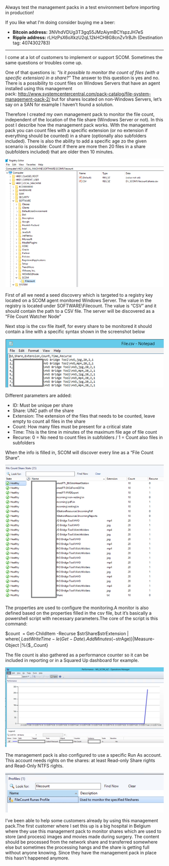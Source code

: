 Always test the management packs in a test environment before importing in production!

If you like what I'm doing consider buying me a beer:
- **Bitcoin address:** 3NVhdVDUg3T3gq55JMzAiymBCYspzJH7eS
- **Ripple address:** rLHzPsX6oXkzU2qL12kHCH8G8cnZv1rBJh (Destination tag: 4074302783)

_______________________________________________________________________

I come at a lot of customers to implement or support SCOM. 
Sometimes the same questions or troubles come up.

One of that questions is: *"Is it possible to monitor the count of files (with a specific extension) in a share?”*
The answer to this question is yes and no. There is a possibility to count files on Windows Servers that have an agent installed using this management pack: http://www.systemcentercentral.com/pack-catalog/file-system-management-pack-2/ but for shares located on non-Windows Servers, let’s say on a SAN for example I haven’t found a solution.

Therefore I created my own management pack to monitor the file count, independent of the location of the file share (Windows Server or not). In this post I describe how the management pack works. WIth the management pack you can count files with a specific extension (or no extension if everything should be counted) in a share (optionally also subfolders included). There is also the ability to add a specific age zo the given scenario is possible: Count if there are more then 20 files in a share (subfolders included) that are older then 10 minutes.

![Alt text](Images/6.png?raw=true "Registry ")

First of all we need a seed discovery which is targeted to a registry key located on a SCOM agent monitored Windows Server. The value in the registry is located under SOFTWARE\Filecount. The value is “CSV” and it should contain the path to a CSV file. The server will be discovered as a “File Count Watcher Node”

Next stop is the csv file itself, for every share to be monitored it should contain a line with a specific syntax shown in the screenshot below

![alt text](Images/2.png?raw=true "CSV" )

Different parameters are added:
- ID: Must be unique per share
- Share: UNC path of the share
- Extension: The extension of the files that needs to be counted, leave empty to count all files in the share
- Count: How many files must be present for a critical state
- Time: This is the time in minutes of the maximum file age of file count
- Recurse: 0 = No need to count files in subfolders / 1 = Count also files in subfolders

When the info is filled in, SCOM will discover every line as a “File Count Share”.

![alt text](Images/3.png?raw=true "Objects" )

The properties are used to configure the monitoring.A monitor is also defined based on the properties filled in the csv file, but it’s basically a powershell script with necessary parameters.The core of the script is this command: 

$count  = Get-ChildItem -Recurse $strShare\$strExtension | where{$_.LastWriteTime -le (Get-Date).AddMinutes(-$strAge)}|Measure-Object |%{$_.Count}

The file count is also gathered as a performance counter so it can be included in reporting or in a Squared Up dashboard for example.

![alt text](Images/5.png?raw=true "Perf" )

The management pack is also configured to use a specific Run As account. This account needs rights on the shares: at least Read-only Share rights and Read-Only NTFS rights.

![alt text](Images/Runas.png?raw=true "User" )

I’ve been able to help some customers already by using this management pack.The first customer where I set this up is a big hospital in Belgium where they use this management pack to monitor shares which are used to store (and process) images and movies made during surgery. The content should be processed from the network share and transferred somewhere else but sometimes the processing hangs and the share is getting full without anyone knowing. Since they have the management pack in place this hasn’t happened anymore.
